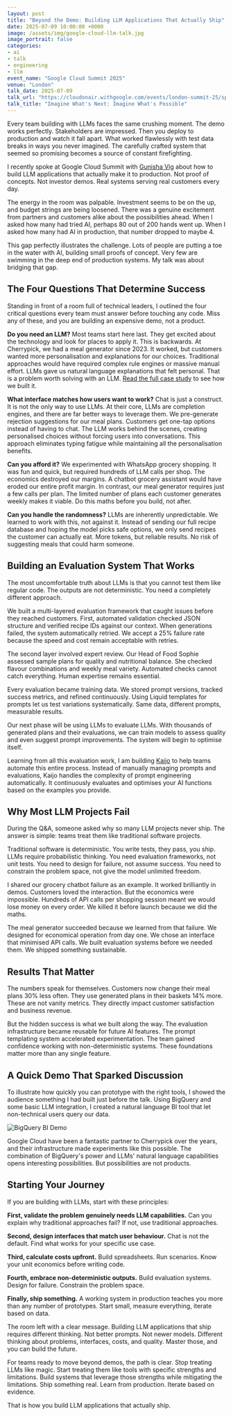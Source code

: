 ```yaml
---
layout: post
title: "Beyond the Demo: Building LLM Applications That Actually Ship"
date: 2025-07-09 10:00:00 +0000
image: /assets/img/google-cloud-llm-talk.jpg
image_portrait: false
categories:
- ai
- talk
- engineering
- llm
event_name: "Google Cloud Summit 2025"
venue: "London"
talk_date: 2025-07-09
talk_url: "https://cloudonair.withgoogle.com/events/london-summit-25/speakers"
talk_title: "Imagine What's Next: Imagine What's Possible"
---
```


Every team building with LLMs faces the same crushing moment. The demo works perfectly. Stakeholders are impressed. Then you deploy to production and watch it fall apart. What worked flawlessly with test data breaks in ways you never imagined. The carefully crafted system that seemed so promising becomes a source of constant firefighting.

I recently spoke at Google Cloud Summit with [Gunisha Vig](https://www.linkedin.com/in/gunisha-vig-18b950a8/?originalSubdomain=uk) about how to build LLM applications that actually make it to production. Not proof of concepts. Not investor demos. Real systems serving real customers every day.

<!--more-->

The energy in the room was palpable. Investment seems to be on the up, and budget strings are being loosened. There was a genuine excitement from partners and customers alike about the possibilities ahead. When I asked how many had tried AI, perhaps 80 out of 200 hands went up. When I asked how many had AI in production, that number dropped to maybe 4.

This gap perfectly illustrates the challenge. Lots of people are putting a toe in the water with AI, building small proofs of concept. Very few are swimming in the deep end of production systems. My talk was about bridging that gap.

## The Four Questions That Determine Success

Standing in front of a room full of technical leaders, I outlined the four critical questions every team must answer before touching any code. Miss any of these, and you are building an expensive demo, not a product.

**Do you need an LLM?** Most teams start here last. They get excited about the technology and look for places to apply it. This is backwards. At Cherrypick, we had a meal generator since 2023. It worked, but customers wanted more personalisation and explanations for our choices. Traditional approaches would have required complex rule engines or massive manual effort. LLMs gave us natural language explanations that felt personal. That is a problem worth solving with an LLM. [Read the full case study](/case-studies/gpt-meal-generator) to see how we built it.

**What interface matches how users want to work?** Chat is just a construct. It is not the only way to use LLMs. At their core, LLMs are completion engines, and there are far better ways to leverage them. We pre-generate rejection suggestions for our meal plans. Customers get one-tap options instead of having to chat. The LLM works behind the scenes, creating personalised choices without forcing users into conversations. This approach eliminates typing fatigue while maintaining all the personalisation benefits.

**Can you afford it?** We experimented with WhatsApp grocery shopping. It was fun and quick, but required hundreds of LLM calls per shop. The economics destroyed our margins. A chatbot grocery assistant would have eroded our entire profit margin. In contrast, our meal generator requires just a few calls per plan. The limited number of plans each customer generates weekly makes it viable. Do this maths before you build, not after.

**Can you handle the randomness?** LLMs are inherently unpredictable. We learned to work with this, not against it. Instead of sending our full recipe database and hoping the model picks safe options, we only send recipes the customer can actually eat. More tokens, but reliable results. No risk of suggesting meals that could harm someone.

## Building an Evaluation System That Works

The most uncomfortable truth about LLMs is that you cannot test them like regular code. The outputs are not deterministic. You need a completely different approach.

We built a multi-layered evaluation framework that caught issues before they reached customers. First, automated validation checked JSON structure and verified recipe IDs against our context. When generations failed, the system automatically retried. We accept a 25% failure rate because the speed and cost remain acceptable with retries.

The second layer involved expert review. Our Head of Food Sophie assessed sample plans for quality and nutritional balance. She checked flavour combinations and weekly meal variety. Automated checks cannot catch everything. Human expertise remains essential.

Every evaluation became training data. We stored prompt versions, tracked success metrics, and refined continuously. Using Liquid templates for prompts let us test variations systematically. Same data, different prompts, measurable results.

Our next phase will be using LLMs to evaluate LLMs. With thousands of generated plans and their evaluations, we can train models to assess quality and even suggest prompt improvements. The system will begin to optimise itself.

Learning from all this evaluation work, I am building [Kaijo](https://kaijo.ai) to help teams automate this entire process. Instead of manually managing prompts and evaluations, Kaijo handles the complexity of prompt engineering automatically. It continuously evaluates and optimises your AI functions based on the examples you provide.

## Why Most LLM Projects Fail

During the Q&A, someone asked why so many LLM projects never ship. The answer is simple: teams treat them like traditional software projects.

Traditional software is deterministic. You write tests, they pass, you ship. LLMs require probabilistic thinking. You need evaluation frameworks, not unit tests. You need to design for failure, not assume success. You need to constrain the problem space, not give the model unlimited freedom.

I shared our grocery chatbot failure as an example. It worked brilliantly in demos. Customers loved the interaction. But the economics were impossible. Hundreds of API calls per shopping session meant we would lose money on every order. We killed it before launch because we did the maths.

The meal generator succeeded because we learned from that failure. We designed for economical operation from day one. We chose an interface that minimised API calls. We built evaluation systems before we needed them. We shipped something sustainable.

## Results That Matter

The numbers speak for themselves. Customers now change their meal plans 30% less often. They use generated plans in their baskets 14% more. These are not vanity metrics. They directly impact customer satisfaction and business revenue.

But the hidden success is what we built along the way. The evaluation infrastructure became reusable for future AI features. The prompt templating system accelerated experimentation. The team gained confidence working with non-deterministic systems. These foundations matter more than any single feature.

## A Quick Demo That Sparked Discussion

To illustrate how quickly you can prototype with the right tools, I showed the audience something I had built just before the talk. Using BigQuery and some basic LLM integration, I created a natural language BI tool that let non-technical users query our data.

![BigQuery BI Demo](/assets/img/bi-demo-chat.gif)

Google Cloud have been a fantastic partner to Cherrypick over the years, and their infrastructure made experiments like this possible. The combination of BigQuery's power and LLMs' natural language capabilities opens interesting possibilities. But possibilities are not products.

## Starting Your Journey

If you are building with LLMs, start with these principles:

**First, validate the problem genuinely needs LLM capabilities.** Can you explain why traditional approaches fail? If not, use traditional approaches.

**Second, design interfaces that match user behaviour.** Chat is not the default. Find what works for your specific use case.

**Third, calculate costs upfront.** Build spreadsheets. Run scenarios. Know your unit economics before writing code.

**Fourth, embrace non-deterministic outputs.** Build evaluation systems. Design for failure. Constrain the problem space.

**Finally, ship something.** A working system in production teaches you more than any number of prototypes. Start small, measure everything, iterate based on data.

The room left with a clear message. Building LLM applications that ship requires different thinking. Not better prompts. Not newer models. Different thinking about problems, interfaces, costs, and quality. Master those, and you can build the future.

For teams ready to move beyond demos, the path is clear. Stop treating LLMs like magic. Start treating them like tools with specific strengths and limitations. Build systems that leverage those strengths while mitigating the limitations. Ship something real. Learn from production. Iterate based on evidence.

That is how you build LLM applications that actually ship.
